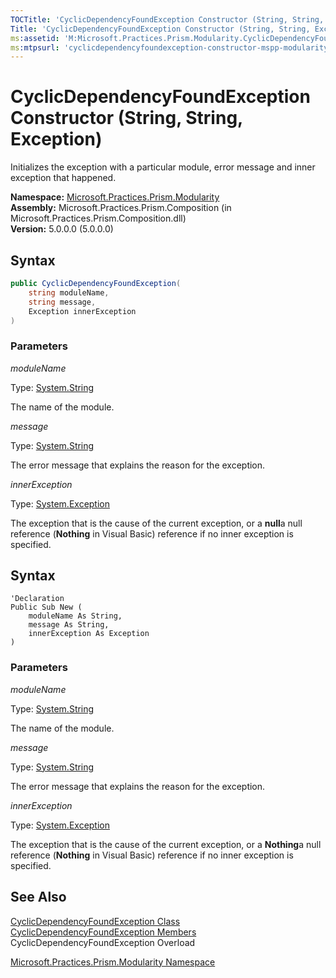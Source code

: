 ```yaml
---
TOCTitle: 'CyclicDependencyFoundException Constructor (String, String, Exception)'
Title: 'CyclicDependencyFoundException Constructor (String, String, Exception) (Microsoft.Practices.Prism.Modularity)'
ms:assetid: 'M:Microsoft.Practices.Prism.Modularity.CyclicDependencyFoundException.\#ctor(System.String,System.String,System.Exception)'
ms:mtpsurl: 'cyclicdependencyfoundexception-constructor-mspp-modularity.md'
---
```


# CyclicDependencyFoundException Constructor (String, String, Exception)

Initializes the exception with a particular module, error message and inner exception that happened.

**Namespace:** [Microsoft.Practices.Prism.Modularity](/patterns-practices/reference/mspp-modularity-namespace)<br/>
**Assembly:** Microsoft.Practices.Prism.Composition (in Microsoft.Practices.Prism.Composition.dll)<br/>
**Version:** 5.0.0.0 (5.0.0.0)

## Syntax

```C#
public CyclicDependencyFoundException(
	string moduleName,
	string message,
	Exception innerException
)
```
### Parameters

*moduleName*

Type: [System.String](http://msdn.microsoft.com/en-us/library/s1wwdcbf)

The name of the module.

*message*

Type: [System.String](http://msdn.microsoft.com/en-us/library/s1wwdcbf)

The error message that explains the reason for the exception.

*innerException*

Type: [System.Exception](http://msdn.microsoft.com/en-us/library/c18k6c59)

The exception that is the cause of the current exception, or a **null**a null reference (**Nothing** in Visual Basic) reference if no inner exception is specified.

## Syntax

```VB
'Declaration
Public Sub New ( 
	moduleName As String,
	message As String,
	innerException As Exception
)
```
### Parameters

*moduleName*  

Type: [System.String](http://msdn.microsoft.com/en-us/library/s1wwdcbf)

The name of the module.

*message*

Type: [System.String](http://msdn.microsoft.com/en-us/library/s1wwdcbf)

The error message that explains the reason for the exception.

*innerException*

Type: [System.Exception](http://msdn.microsoft.com/en-us/library/c18k6c59)

The exception that is the cause of the current exception, or a **Nothing**a null reference (**Nothing** in Visual Basic) reference if no inner exception is specified.

## See Also

[CyclicDependencyFoundException Class](/patterns-practices/reference/cyclicdependencyfoundexception-class-mspp-modularity)<br/>
[CyclicDependencyFoundException Members](/patterns-practices/reference/cyclicdependencyfoundexception-members-mspp-modularity)<br/>
CyclicDependencyFoundException Overload

[Microsoft.Practices.Prism.Modularity Namespace](/patterns-practices/reference/mspp-modularity-namespace)